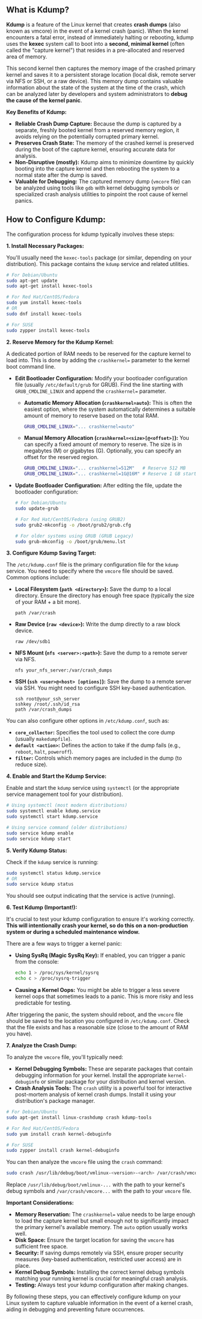 ## What is Kdump?

**Kdump** is a feature of the Linux kernel that creates **crash dumps** (also known as vmcore) in the event of a kernel crash (panic). When the kernel encounters a fatal error, instead of immediately halting or rebooting, kdump uses the **kexec** system call to boot into a **second, minimal kernel** (often called the "capture kernel") that resides in a pre-allocated and reserved area of memory.

This second kernel then captures the memory image of the crashed primary kernel and saves it to a persistent storage location (local disk, remote server via NFS or SSH, or a raw device). This memory dump contains valuable information about the state of the system at the time of the crash, which can be analyzed later by developers and system administrators to **debug the cause of the kernel panic**.

**Key Benefits of Kdump:**

* **Reliable Crash Dump Capture:** Because the dump is captured by a separate, freshly booted kernel from a reserved memory region, it avoids relying on the potentially corrupted primary kernel.
* **Preserves Crash State:** The memory of the crashed kernel is preserved during the boot of the capture kernel, ensuring accurate data for analysis.
* **Non-Disruptive (mostly):** Kdump aims to minimize downtime by quickly booting into the capture kernel and then rebooting the system to a normal state after the dump is saved.
* **Valuable for Debugging:** The captured memory dump (`vmcore` file) can be analyzed using tools like `gdb` with kernel debugging symbols or specialized crash analysis utilities to pinpoint the root cause of kernel panics.

## How to Configure Kdump:

The configuration process for kdump typically involves these steps:

**1. Install Necessary Packages:**

   You'll usually need the `kexec-tools` package (or similar, depending on your distribution). This package contains the `kdump` service and related utilities.

   ```bash
   # For Debian/Ubuntu
   sudo apt-get update
   sudo apt-get install kexec-tools

   # For Red Hat/CentOS/Fedora
   sudo yum install kexec-tools
   # OR
   sudo dnf install kexec-tools

   # For SUSE
   sudo zypper install kexec-tools
   ```

**2. Reserve Memory for the Kdump Kernel:**

   A dedicated portion of RAM needs to be reserved for the capture kernel to load into. This is done by adding the `crashkernel=` parameter to the kernel boot command line.

   * **Edit Bootloader Configuration:** Modify your bootloader configuration file (usually `/etc/default/grub` for GRUB). Find the line starting with `GRUB_CMDLINE_LINUX` and append the `crashkernel=` parameter.

      * **Automatic Memory Allocation (`crashkernel=auto`):** This is often the easiest option, where the system automatically determines a suitable amount of memory to reserve based on the total RAM.

         ```bash
         GRUB_CMDLINE_LINUX="... crashkernel=auto"
         ```

      * **Manual Memory Allocation (`crashkernel=<size>[@<offset>]`):** You can specify a fixed amount of memory to reserve. The size is in megabytes (M) or gigabytes (G). Optionally, you can specify an offset for the reserved region.

         ```bash
         GRUB_CMDLINE_LINUX="... crashkernel=512M"   # Reserve 512 MB
         GRUB_CMDLINE_LINUX="... crashkernel=1G@16M" # Reserve 1 GB starting at offset 16 MB
         ```

   * **Update Bootloader Configuration:** After editing the file, update the bootloader configuration:

      ```bash
      # For Debian/Ubuntu
      sudo update-grub

      # For Red Hat/CentOS/Fedora (using GRUB2)
      sudo grub2-mkconfig -o /boot/grub2/grub.cfg

      # For older systems using GRUB (GRUB Legacy)
      sudo grub-mkconfig -o /boot/grub/menu.lst
      ```

**3. Configure Kdump Saving Target:**

   The `/etc/kdump.conf` file is the primary configuration file for the `kdump` service. You need to specify where the `vmcore` file should be saved. Common options include:

   * **Local Filesystem (`path <directory>`):** Save the dump to a local directory. Ensure the directory has enough free space (typically the size of your RAM + a bit more).

      ```
      path /var/crash
      ```

   * **Raw Device (`raw <device>`):** Write the dump directly to a raw block device.

      ```
      raw /dev/sdb1
      ```

   * **NFS Mount (`nfs <server>:<path>`):** Save the dump to a remote server via NFS.

      ```
      nfs your_nfs_server:/var/crash_dumps
      ```

   * **SSH (`ssh <user>@<host> [options]`):** Save the dump to a remote server via SSH. You might need to configure SSH key-based authentication.

      ```
      ssh root@your_ssh_server
      sshkey /root/.ssh/id_rsa
      path /var/crash_dumps
      ```

   You can also configure other options in `/etc/kdump.conf`, such as:

   * **`core_collector`:** Specifies the tool used to collect the core dump (usually `makedumpfile`).
   * **`default <action>`:** Defines the action to take if the dump fails (e.g., `reboot`, `halt`, `poweroff`).
   * **`filter`:** Controls which memory pages are included in the dump (to reduce size).

**4. Enable and Start the Kdump Service:**

   Enable and start the `kdump` service using `systemctl` (or the appropriate service management tool for your distribution).

   ```bash
   # Using systemctl (most modern distributions)
   sudo systemctl enable kdump.service
   sudo systemctl start kdump.service

   # Using service command (older distributions)
   sudo service kdump enable
   sudo service kdump start
   ```

**5. Verify Kdump Status:**

   Check if the `kdump` service is running:

   ```bash
   sudo systemctl status kdump.service
   # OR
   sudo service kdump status
   ```

   You should see output indicating that the service is active (running).

**6. Test Kdump (Important!):**

   It's crucial to test your kdump configuration to ensure it's working correctly. **This will intentionally crash your kernel, so do this on a non-production system or during a scheduled maintenance window.**

   There are a few ways to trigger a kernel panic:

   * **Using SysRq (Magic SysRq Key):** If enabled, you can trigger a panic from the console:

      ```bash
      echo 1 > /proc/sys/kernel/sysrq
      echo c > /proc/sysrq-trigger
      ```

   * **Causing a Kernel Oops:** You might be able to trigger a less severe kernel oops that sometimes leads to a panic. This is more risky and less predictable for testing.

   After triggering the panic, the system should reboot, and the `vmcore` file should be saved to the location you configured in `/etc/kdump.conf`. Check that the file exists and has a reasonable size (close to the amount of RAM you have).

**7. Analyze the Crash Dump:**

   To analyze the `vmcore` file, you'll typically need:

   * **Kernel Debugging Symbols:** These are separate packages that contain debugging information for your kernel. Install the appropriate `kernel-debuginfo` or similar package for your distribution and kernel version.
   * **Crash Analysis Tools:** The `crash` utility is a powerful tool for interactive post-mortem analysis of kernel crash dumps. Install it using your distribution's package manager.

   ```bash
   # For Debian/Ubuntu
   sudo apt-get install linux-crashdump crash kdump-tools

   # For Red Hat/CentOS/Fedora
   sudo yum install crash kernel-debuginfo

   # For SUSE
   sudo zypper install crash kernel-debuginfo
   ```

   You can then analyze the `vmcore` file using the `crash` command:

   ```bash
   sudo crash /usr/lib/debug/boot/vmlinux-<version>-<arch> /var/crash/vmcore.<timestamp>
   ```

   Replace `/usr/lib/debug/boot/vmlinux-...` with the path to your kernel's debug symbols and `/var/crash/vmcore...` with the path to your `vmcore` file.

**Important Considerations:**

* **Memory Reservation:** The `crashkernel=` value needs to be large enough to load the capture kernel but small enough not to significantly impact the primary kernel's available memory. The `auto` option usually works well.
* **Disk Space:** Ensure the target location for saving the `vmcore` has sufficient free space.
* **Security:** If saving dumps remotely via SSH, ensure proper security measures (key-based authentication, restricted user access) are in place.
* **Kernel Debug Symbols:** Installing the correct kernel debug symbols matching your running kernel is crucial for meaningful crash analysis.
* **Testing:** Always test your kdump configuration after making changes.

By following these steps, you can effectively configure kdump on your Linux system to capture valuable information in the event of a kernel crash, aiding in debugging and preventing future occurrences.